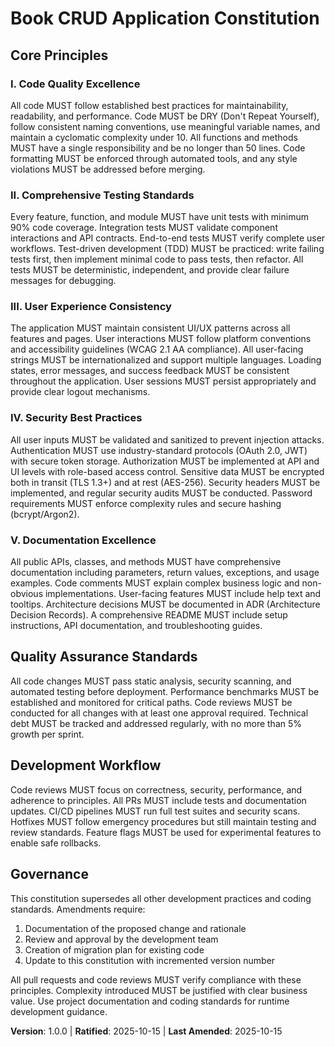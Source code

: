<!-- Sync Impact Report
Version change: NEW → 1.0.0 (Initial constitution creation)
Modified principles: All principles are new (I-V)
Added sections:
- Quality Assurance Standards
- Development Workflow
Removed sections: None (initial creation)
Templates requiring updates: ✅ All existing templates already align with new principles
- plan-template.md: Has Constitution Check section (✅ aligned)
- spec-template.md: Emphasizes testing and measurable outcomes (✅ aligned)
- tasks-template.md: Supports TDD and independent testing (✅ aligned)
Follow-up TODOs: None required - templates already support new principles
-->
# Book CRUD Application Constitution

## Core Principles

### I. Code Quality Excellence
All code MUST follow established best practices for maintainability, readability, and performance. Code MUST be DRY (Don't Repeat Yourself), follow consistent naming conventions, use meaningful variable names, and maintain a cyclomatic complexity under 10. All functions and methods MUST have a single responsibility and be no longer than 50 lines. Code formatting MUST be enforced through automated tools, and any style violations MUST be addressed before merging.

### II. Comprehensive Testing Standards
Every feature, function, and module MUST have unit tests with minimum 90% code coverage. Integration tests MUST validate component interactions and API contracts. End-to-end tests MUST verify complete user workflows. Test-driven development (TDD) MUST be practiced: write failing tests first, then implement minimal code to pass tests, then refactor. All tests MUST be deterministic, independent, and provide clear failure messages for debugging.

### III. User Experience Consistency
The application MUST maintain consistent UI/UX patterns across all features and pages. User interactions MUST follow platform conventions and accessibility guidelines (WCAG 2.1 AA compliance). All user-facing strings MUST be internationalized and support multiple languages. Loading states, error messages, and success feedback MUST be consistent throughout the application. User sessions MUST persist appropriately and provide clear logout mechanisms.

### IV. Security Best Practices
All user inputs MUST be validated and sanitized to prevent injection attacks. Authentication MUST use industry-standard protocols (OAuth 2.0, JWT) with secure token storage. Authorization MUST be implemented at API and UI levels with role-based access control. Sensitive data MUST be encrypted both in transit (TLS 1.3+) and at rest (AES-256). Security headers MUST be implemented, and regular security audits MUST be conducted. Password requirements MUST enforce complexity rules and secure hashing (bcrypt/Argon2).

### V. Documentation Excellence
All public APIs, classes, and methods MUST have comprehensive documentation including parameters, return values, exceptions, and usage examples. Code comments MUST explain complex business logic and non-obvious implementations. User-facing features MUST include help text and tooltips. Architecture decisions MUST be documented in ADR (Architecture Decision Records). A comprehensive README MUST include setup instructions, API documentation, and troubleshooting guides.

## Quality Assurance Standards

All code changes MUST pass static analysis, security scanning, and automated testing before deployment. Performance benchmarks MUST be established and monitored for critical paths. Code reviews MUST be conducted for all changes with at least one approval required. Technical debt MUST be tracked and addressed regularly, with no more than 5% growth per sprint.

## Development Workflow

Code reviews MUST focus on correctness, security, performance, and adherence to principles. All PRs MUST include tests and documentation updates. CI/CD pipelines MUST run full test suites and security scans. Hotfixes MUST follow emergency procedures but still maintain testing and review standards. Feature flags MUST be used for experimental features to enable safe rollbacks.

## Governance

This constitution supersedes all other development practices and coding standards. Amendments require:
1. Documentation of the proposed change and rationale
2. Review and approval by the development team
3. Creation of migration plan for existing code
4. Update to this constitution with incremented version number

All pull requests and code reviews MUST verify compliance with these principles. Complexity introduced MUST be justified with clear business value. Use project documentation and coding standards for runtime development guidance.

**Version**: 1.0.0 | **Ratified**: 2025-10-15 | **Last Amended**: 2025-10-15